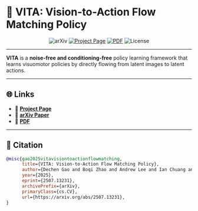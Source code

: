 # 🌊 VITA: Vision-to-Action Flow Matching Policy

<p align="center">
  <img src="https://img.shields.io/badge/arXiv-2507.13231-b31b1b.svg" alt="arXiv">
  <a href="https://ucd-dare.github.io/VITA/"><img src="https://img.shields.io/badge/Project%20Page-%F0%9F%94%8D-blue" alt="Project Page"></a>
  <a href="https://arxiv.org/pdf/2507.13231"><img src="https://img.shields.io/badge/PDF-%F0%9F%93%84-blue" alt="PDF"></a>
  <img src="https://img.shields.io/badge/License-Apache%202.0-green.svg" alt="License">
</p>

---

**VITA** is a **noise-free and conditioning-free** policy learning framework that learns visuomotor policies by directly flowing from latent images to latent actions.

---

## 🌐 Links

- 🧪 **[Project Page](https://ucd-dare.github.io/VITA/)**
- 📄 **[arXiv Paper](https://arxiv.org/abs/2507.13231)**
- 📑 **[PDF](https://arxiv.org/pdf/2507.13231)**

---

## 📖 Citation

```bibtex
@misc{gao2025vitavisiontoactionflowmatching,
      title={VITA: Vision-to-Action Flow Matching Policy}, 
      author={Dechen Gao and Boqi Zhao and Andrew Lee and Ian Chuang and Hanchu Zhou and Hang Wang and Zhe Zhao and Junshan Zhang and Iman Soltani},
      year={2025},
      eprint={2507.13231},
      archivePrefix={arXiv},
      primaryClass={cs.CV},
      url={https://arxiv.org/abs/2507.13231}, 
}
